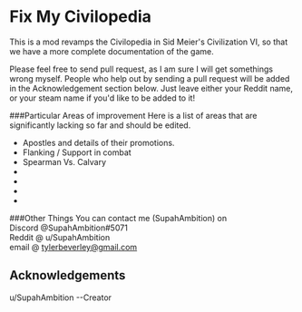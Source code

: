 # Fix My Civilopedia
This is a mod revamps the Civilopedia in Sid Meier's Civilization VI, so that we have a more complete documentation of the game.  


Please feel free to send pull request, as I am sure I will get somethings wrong myself.
People who help out by sending a pull request will be added in the Acknowledgement section below.
 Just leave either your Reddit name, or your steam name if you'd like to be added to it!


###Particular Areas of improvement
Here is a list of areas that are significantly lacking so far and should be edited.
  * Apostles and details of their promotions.
  * Flanking / Support in combat
  * Spearman Vs. Calvary
  *  
  *  
  *  
  *  


###Other Things
You can contact me (SupahAmbition) on  
  Discord @SupahAmbition#5071  
  Reddit @ u/SupahAmbition  
  email @ tylerbeverley@gmail.com  





## Acknowledgements
u/SupahAmbition --Creator
